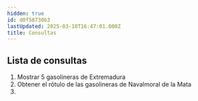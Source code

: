 ```yaml
---
hidden: true
id: d0f58730b3
lastUpdated: 2025-03-10T16:47:01.000Z
title: Consultas
---
```

## Lista de consultas
1. Mostrar 5 gasolineras de Extremadura
2. Obtener el rótulo de las gasolineras de Navalmoral de la Mata
3. 
<!--stackedit_data:
eyJoaXN0b3J5IjpbLTIwNjMxNjcyMDFdfQ==
-->
